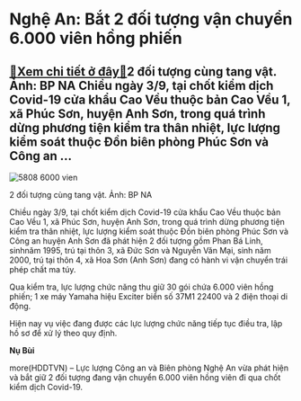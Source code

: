 Nghệ An: Bắt 2 đối tượng vận chuyển 6.000 viên hồng phiến
=========================================================

[:gift:Xem chi tiết ở đây:gift:](https://hddtvn.com/nghe-an-bat-2-doi-tuong-van-chuyen-6-000-vien-hong-phien/)2 đối tượng cùng tang vật. Ảnh: BP NA Chiều ngày 3/9, tại chốt kiểm dịch Covid-19 cửa khẩu Cao Vều thuộc bản Cao Vều 1, xã Phúc Sơn, huyện Anh Sơn, trong quá trình dừng phương tiện kiểm tra thân nhiệt, lực lượng kiểm soát thuộc Đồn biên phòng Phúc Sơn và Công an …
------------------------------------------------------------------------------------------------------------------------------------------------------------------------------------------------------------------------------------------------------------------------





![5808 6000 vien](https://hddtvn.com/wp-content/uploads/2021/01/5808_6000_vien.jpg "2 đối tượng cùng tang vật. Ảnh: BP NA")


2 đối tượng cùng tang vật. Ảnh: BP NA



Chiều ngày 3/9, tại chốt kiểm dịch Covid-19 cửa khẩu Cao Vều thuộc bản Cao Vều 1, xã Phúc Sơn, huyện Anh Sơn, trong quá trình dừng phương tiện kiểm tra thân nhiệt, lực lượng kiểm soát thuộc Đồn biên phòng Phúc Sơn và Công an huyện Anh Sơn đã phát hiện 2 đối tượng gồm Phan Bá Linh, sinhnăm 1995, trú tại thôn 3, xã Đức Sơn và Nguyễn Văn Mại, sinh năm 2000, trú tại thôn 4, xã Hoa Sơn (Anh Sơn) đang có hành vi vận chuyển trái phép chất ma túy.


Qua kiểm tra, lực lượng chức năng thu giữ 30 gói chứa 6.000 viên hồng phiến; 1 xe máy Yamaha hiệu Exciter biển số 37M1 22400 và 2 điện thoại di động.


Hiện nay vụ việc đang được các lực lượng chức năng tiếp tục điều tra, lập hồ sơ để xử lý theo quy định.




**Nụ Bùi**



more(HDDTVN) – Lực lượng Công an và Biên phòng Nghệ An vừa phát hiện và bắt giữ 2 đối tượng đang vận chuyển 6.000 viên hồng viên đi qua chốt kiểm dịch Covid-19.

